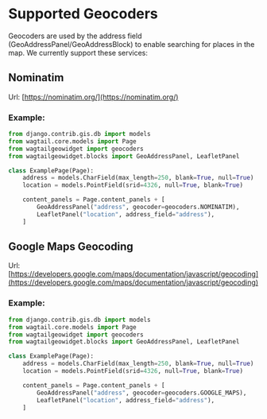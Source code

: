 # Supported Geocoders

Geocoders are used by the address field (GeoAddressPanel/GeoAddressBlock) to enable searching for places in the map. We currently support these services:

## Nominatim

Url: [https://nominatim.org/](https://nominatim.org/)

### Example:

```python
from django.contrib.gis.db import models
from wagtail.core.models import Page
from wagtailgeowidget import geocoders
from wagtailgeowidget.blocks import GeoAddressPanel, LeafletPanel

class ExamplePage(Page):
    address = models.CharField(max_length=250, blank=True, null=True)
    location = models.PointField(srid=4326, null=True, blank=True)

    content_panels = Page.content_panels + [
        GeoAddressPanel("address", geocoder=geocoders.NOMINATIM),
        LeafletPanel("location", address_field="address"),
    ]
```

## Google Maps Geocoding

Url: [https://developers.google.com/maps/documentation/javascript/geocoding](https://developers.google.com/maps/documentation/javascript/geocoding)

### Example:

```python
from django.contrib.gis.db import models
from wagtail.core.models import Page
from wagtailgeowidget import geocoders
from wagtailgeowidget.blocks import GeoAddressPanel, LeafletPanel

class ExamplePage(Page):
    address = models.CharField(max_length=250, blank=True, null=True)
    location = models.PointField(srid=4326, null=True, blank=True)

    content_panels = Page.content_panels + [
        GeoAddressPanel("address", geocoder=geocoders.GOOGLE_MAPS),
        LeafletPanel("location", address_field="address"),
    ]
```
